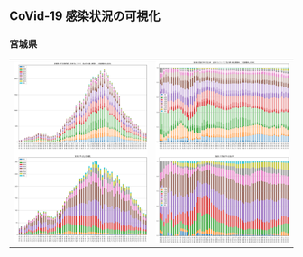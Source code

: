 ## CoVid-19 感染状況の可視化

### 宮城県
<table><tr><td>
<a href="https://github.com/nagae/CoVid-19/raw/main/fig/CoVid19-Miyagi-patients_by_age.png"><img src="https://github.com/nagae/CoVid-19/raw/main/fig/CoVid19-Miyagi-patients_by_age.png" alt="Miyagi by age" width="400"/></a></td><td>
<a href="https://github.com/nagae/CoVid-19/raw/main/fig/CoVid19-Miyagi-patients_by_age_rate.png"><img src="https://github.com/nagae/CoVid-19/raw/main/fig/CoVid19-Miyagi-patients_by_age_rate.png" alt="Miyagi age rate" width="400"/></a>
  </td></tr></table>
